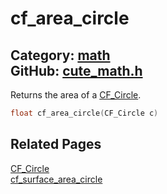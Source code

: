 # cf_area_circle

Category: [math](https://github.com/RandyGaul/cute_framework/blob/master/docs/api_reference?id=math)  
GitHub: [cute_math.h](https://github.com/RandyGaul/cute_framework/blob/master/include/cute_math.h)  
---

Returns the area of a [CF_Circle](https://github.com/RandyGaul/cute_framework/blob/master/docs/math/cf_circle.md).

```cpp
float cf_area_circle(CF_Circle c)
```

## Related Pages

[CF_Circle](https://github.com/RandyGaul/cute_framework/blob/master/docs/math/cf_circle.md)  
[cf_surface_area_circle](https://github.com/RandyGaul/cute_framework/blob/master/docs/math/cf_surface_area_circle.md)  

